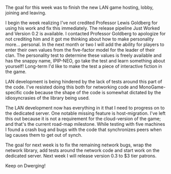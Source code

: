 The goal for this week was to finish the new LAN game hosting, lobby, joining and leaving.

I begin the week realizing I've not credited Professor Lewis Goldberg for using his work and fix this immediately.  The release pipeline Just Worked and Version 0.2 is available. I contacted Professor Goldberg to apologize for not crediting him and it got me thinking about how to make personality more... personal. In the next month or two I will add the ability for players to enter their own values from the five-factor model for the leader of their clan. The personality test to determine these values is freely available and has the snappy name, IPIP-NEO, go take the test and learn something about yourself! Long-term I'd like to make the test a piece of interactive fiction in the game.

LAN development is being hindered by the lack of tests around this part of the code. I've resisted doing this both for networking code and MonoGame-specific code because the shape of the code is somewhat dictated by the idiosyncrasies of the library being used.

The LAN development now has everything in it that I need to progress on to the dedicated server. One notable missing feature is host-migration. I've left this out because it is not a requirement for the cloud-version of the game; and that's the current road-map milestone. While testing with five machines I found a crash bug and bugs with the code that synchronizes peers when lag causes them to get out of synch.

The goal for next week is to fix the remaining network bugs, wrap the network library, add tests around the network code and start work on the dedicated server. Next week I will release version 0.3 to $3 tier patrons.

Keep on Dwerging!